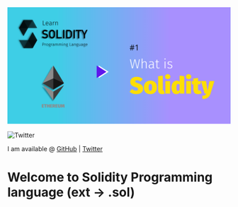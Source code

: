 <img src="/Tutorials/header-images/1-OG-what_is_solidity.png" width="630" title="Data Type in solidity">

![Twitter](https://img.shields.io/twitter/follow/PranavRaj90?style=social)

I am available @ [GitHub](https://github.com/raj-pranav/learn-solidity/) | [Twitter](https://twitter.com/PranavRaj90)

# Welcome to Solidity Programming language (ext -> .sol)
